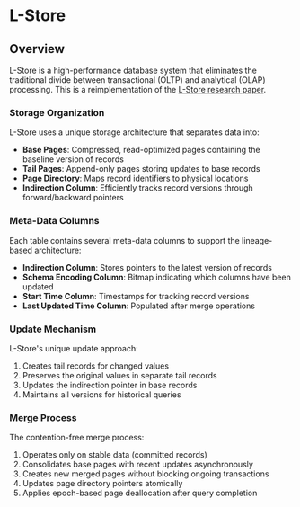 # L-Store

## Overview

L-Store is a high-performance database system that eliminates the traditional divide between transactional (OLTP) and analytical (OLAP) processing.
This is a reimplementation of the [L-Store research paper](https://arxiv.org/pdf/1601.04084).

### Storage Organization

L-Store uses a unique storage architecture that separates data into:

- **Base Pages**: Compressed, read-optimized pages containing the baseline version of records
- **Tail Pages**: Append-only pages storing updates to base records
- **Page Directory**: Maps record identifiers to physical locations
- **Indirection Column**: Efficiently tracks record versions through forward/backward pointers

### Meta-Data Columns

Each table contains several meta-data columns to support the lineage-based architecture:

- **Indirection Column**: Stores pointers to the latest version of records
- **Schema Encoding Column**: Bitmap indicating which columns have been updated
- **Start Time Column**: Timestamps for tracking record versions
- **Last Updated Time Column**: Populated after merge operations

### Update Mechanism

L-Store's unique update approach:

1. Creates tail records for changed values
2. Preserves the original values in separate tail records
3. Updates the indirection pointer in base records
4. Maintains all versions for historical queries

### Merge Process

The contention-free merge process:

1. Operates only on stable data (committed records)
2. Consolidates base pages with recent updates asynchronously
3. Creates new merged pages without blocking ongoing transactions
4. Updates page directory pointers atomically
5. Applies epoch-based page deallocation after query completion
